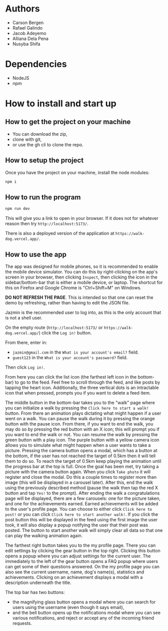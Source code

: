 # Authors
- Carson Bergen
- Rafael Galindo
- Jacob Adeyemo
- Alliana Dela Pena
- Nusyba Shifa

# Dependencies
- NodeJS
- npm

# How to install and start up
## How to get the project on your machine
- You can download the zip,
- clone with git,
- or use the gh cli to clone the repo.

## How to setup the project
Once you have the project on your machine, install the node modules:
```bash
npm i
```

## How to run the program
```bash
npm run dev
```
This will give you a link to open in your browser. If it does not for whatever reason then try `http://localhost:5173/`.

There is also a deployed version of the application at `https://walk-dog.vercel.app/`.

## How to use the app
The app was designed for mobile phones, so it is recommended to enable the mobile device simulator. You can do this by right-clicking on the app's screen in your browser, then clicking `Inspect`, then clicking the icon in the sidebar/bottom-bar that is either a mobile device, or laptop. The shortcut for this on Firefox and Google Chrome is "Ctrl+Shift+M" on Windows.

**DO NOT REFRESH THE PAGE**. This is intended so that one can reset the demo by refreshing, rather than having to edit the JSON file.

Jazmin is the recommended user to log into, as this is the only account that is not a shell user.

On the empty route (`http://localhost:5173/` or `https://walk-dog.vercel.app/`) click the `Log in!` button.

From there, enter in:
- `jazmin@gmail.com` in the `What is your account's email?` field.
- `guest123` in the `What is your account's password?` field.

Then click `Log in!`.

From here you can click the list icon (the farthest left icon in the bottom-bar) to go to the feed. Feel free to scroll through the feed, and like posts by tapping the heart icon. Additionally, the three vertical dots is an intractable icon that when pressed, prompts you if you want to delete a feed item. 

The middle button in the bottom-bar takes you to the "walk" page where you can initialize a walk by pressing the `Click here to start a walk!` button. From there an animation plays dictating what might happen if a user went on a walk. You can pause the walk during it by pressing the orange button with the pause icon. From there, if you want to end the walk, you may do so by pressing the red button with an X icon; this will prompt you if you want to end the walk or not. You can resume the walk by pressing the green button with a play icon. The purple button with a yellow camera icon allows you to simulate what might happen when a user wants to take a picture. Pressing the camera button opens a modal, which has a button at the bottom, if the user has not reached the target of 0.5km then it will tell them to do so. To reach the target of 0.5km keep playing the animation until the progress bar at the top is full. Once the goal has been met, try taking a picture with the camera button again. When you click `Take photo` it will register and close the modal. Do this a couple times to register more than image (this will be displayed in a carousel later). After this, end the walk using the previously described method (pause the walk then tap the red X button and tap `Yes!` to the prompt). After ending the walk a congratulations page will be displayed, there are a few carousels: one for the picture taken, and one for the achievements earned. Earned achievements will be added to the user's profile page. You can choose to either click `Click here to post!` or you can click `Click here to start another walk!`. If you click the post button this will be displayed in the feed using the first image the user took, it will also display a popup notifying the user that their post was posted. The button to start another walk will simply clear all data so that one can play the walking animation again. 

The farthest right button takes you to the my profile page. There you can edit settings by clicking the gear button in the top right. Clicking this button opens a popup where you can adjust settings for the current user. The immediately to the left of the gear button opens a FAQ popup where users can get some of their questions answered. On the my profile page you can also see the current username, name, dog's name(s), statistics and achievements. Clicking on an achievement displays a modal with a description underneath the title.

The top bar has two buttons:
- the magnifying glass button opens a modal where you can search for users using the username (even though it says email),
- and the bell button opens up the notifications modal where you can see various notifications, and reject or accept any of the incoming friend requests.


